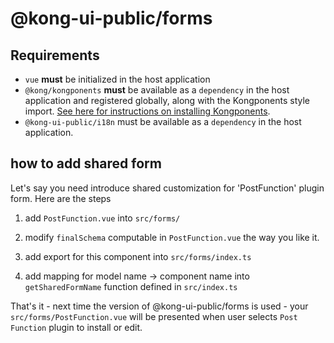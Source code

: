 # @kong-ui-public/forms

## Requirements

- `vue` **must** be initialized in the host application
- `@kong/kongponents` **must** be available as a `dependency` in the host application and registered globally, along with the Kongponents style import. [See here for instructions on installing Kongponents](https://kongponents.konghq.com/#globally-install-all-kongponents).
- `@kong-ui-public/i18n` must be available as a `dependency` in the host application.

## how to add shared form

Let's say you need introduce shared customization for 'PostFunction' plugin form.
Here are the steps

1. add `PostFunction.vue` into `src/forms/`

2. modify `finalSchema` computable in `PostFunction.vue` the way you like it.

3. add export for this component into `src/forms/index.ts`

4. add mapping for model name -> component name into `getSharedFormName` function defined in `src/index.ts`

That's it - next time the version of @kong-ui-public/forms is used - your `src/forms/PostFunction.vue` will be presented when user selects `Post Function` plugin to install or edit.

